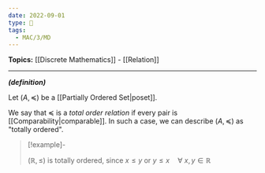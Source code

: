 ```yaml
---
date: 2022-09-01
type: 🧠
tags:
  - MAC/3/MD
---
```


**Topics:** [[Discrete Mathematics]] - [[Relation]]

---

_**(definition)**_

Let $(A, \preceq)$ be a [[Partially Ordered Set|poset]].

We say that $\preceq$ is a _total order relation_ if every pair is [[Comparability|comparable]]. In such a case, we can describe $(A,\preceq)$ as "totally ordered".

> [!example]-
>
> $(\mathbb{R}, \leq)$ is totally ordered, since $x \leq y$ or $y \leq x \quad \forall\ x,y \in \mathbb{R}$
